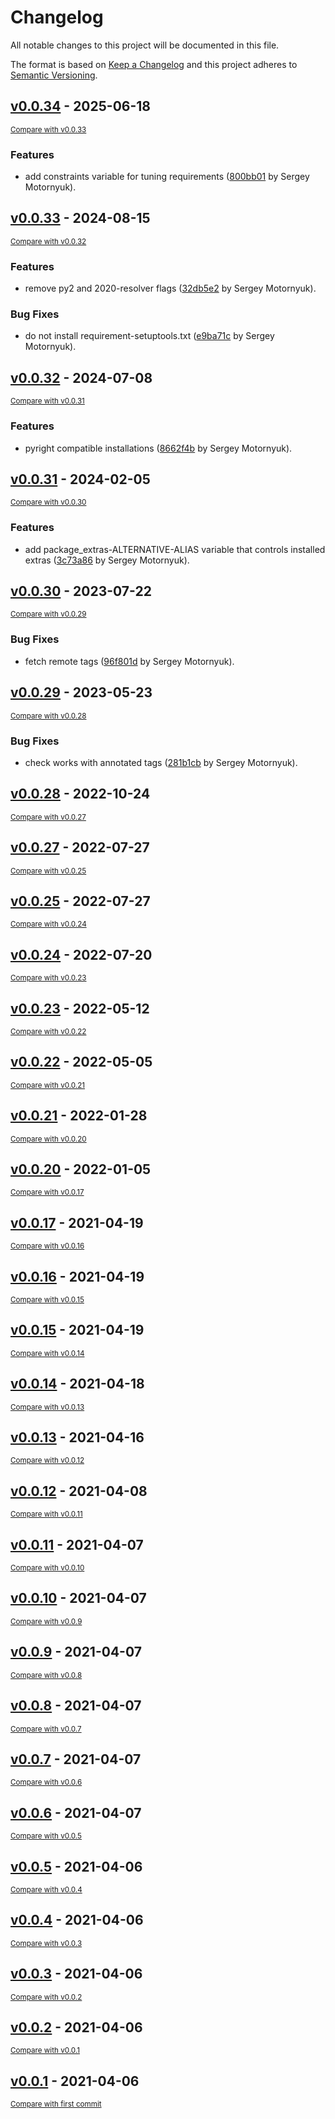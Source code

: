 # Changelog

All notable changes to this project will be documented in this file.

The format is based on [Keep a Changelog](http://keepachangelog.com/en/1.0.0/)
and this project adheres to [Semantic Versioning](http://semver.org/spec/v2.0.0.html).

<!-- insertion marker -->
## [v0.0.34](https://github.com/DataShades/ckan-deps-installer/releases/tag/v0.0.34) - 2025-06-18

<small>[Compare with v0.0.33](https://github.com/DataShades/ckan-deps-installer/compare/v0.0.33...v0.0.34)</small>

### Features

- add constraints variable for tuning requirements ([800bb01](https://github.com/DataShades/ckan-deps-installer/commit/800bb018f35d71740b2976876d10e83935a1dbfb) by Sergey Motornyuk).

## [v0.0.33](https://github.com/DataShades/ckan-deps-installer/releases/tag/v0.0.33) - 2024-08-15

<small>[Compare with v0.0.32](https://github.com/DataShades/ckan-deps-installer/compare/v0.0.32...v0.0.33)</small>

### Features

- remove py2 and 2020-resolver flags ([32db5e2](https://github.com/DataShades/ckan-deps-installer/commit/32db5e2f9e3bd0079b4a48766c9faf37af72e6cc) by Sergey Motornyuk).

### Bug Fixes

- do not install requirement-setuptools.txt ([e9ba71c](https://github.com/DataShades/ckan-deps-installer/commit/e9ba71cc0bc2d88dfcd1f4780a9494290189cddd) by Sergey Motornyuk).

## [v0.0.32](https://github.com/DataShades/ckan-deps-installer/releases/tag/v0.0.32) - 2024-07-08

<small>[Compare with v0.0.31](https://github.com/DataShades/ckan-deps-installer/compare/v0.0.31...v0.0.32)</small>

### Features

- pyright compatible installations ([8662f4b](https://github.com/DataShades/ckan-deps-installer/commit/8662f4bc8c62e9a0e2e812922f55c2dbbd10b0de) by Sergey Motornyuk).

## [v0.0.31](https://github.com/DataShades/ckan-deps-installer/releases/tag/v0.0.31) - 2024-02-05

<small>[Compare with v0.0.30](https://github.com/DataShades/ckan-deps-installer/compare/v0.0.30...v0.0.31)</small>

### Features

- add package_extras-ALTERNATIVE-ALIAS variable that controls installed extras ([3c73a86](https://github.com/DataShades/ckan-deps-installer/commit/3c73a864e8d05e4abaa7da15b11dd3ee92f068af) by Sergey Motornyuk).

## [v0.0.30](https://github.com/DataShades/ckan-deps-installer/releases/tag/v0.0.30) - 2023-07-22

<small>[Compare with v0.0.29](https://github.com/DataShades/ckan-deps-installer/compare/v0.0.29...v0.0.30)</small>

### Bug Fixes

- fetch remote tags ([96f801d](https://github.com/DataShades/ckan-deps-installer/commit/96f801d406a40084383e686b0abd2300ad3aa2f5) by Sergey Motornyuk).

## [v0.0.29](https://github.com/DataShades/ckan-deps-installer/releases/tag/v0.0.29) - 2023-05-23

<small>[Compare with v0.0.28](https://github.com/DataShades/ckan-deps-installer/compare/v0.0.28...v0.0.29)</small>

### Bug Fixes

- check works with annotated tags ([281b1cb](https://github.com/DataShades/ckan-deps-installer/commit/281b1cb7116324b3a9cc638f77ecb30b2ac19a0e) by Sergey Motornyuk).

## [v0.0.28](https://github.com/DataShades/ckan-deps-installer/releases/tag/v0.0.28) - 2022-10-24

<small>[Compare with v0.0.27](https://github.com/DataShades/ckan-deps-installer/compare/v0.0.27...v0.0.28)</small>

## [v0.0.27](https://github.com/DataShades/ckan-deps-installer/releases/tag/v0.0.27) - 2022-07-27

<small>[Compare with v0.0.25](https://github.com/DataShades/ckan-deps-installer/compare/v0.0.25...v0.0.27)</small>

## [v0.0.25](https://github.com/DataShades/ckan-deps-installer/releases/tag/v0.0.25) - 2022-07-27

<small>[Compare with v0.0.24](https://github.com/DataShades/ckan-deps-installer/compare/v0.0.24...v0.0.25)</small>

## [v0.0.24](https://github.com/DataShades/ckan-deps-installer/releases/tag/v0.0.24) - 2022-07-20

<small>[Compare with v0.0.23](https://github.com/DataShades/ckan-deps-installer/compare/v0.0.23...v0.0.24)</small>

## [v0.0.23](https://github.com/DataShades/ckan-deps-installer/releases/tag/v0.0.23) - 2022-05-12

<small>[Compare with v0.0.22](https://github.com/DataShades/ckan-deps-installer/compare/v0.0.22...v0.0.23)</small>

## [v0.0.22](https://github.com/DataShades/ckan-deps-installer/releases/tag/v0.0.22) - 2022-05-05

<small>[Compare with v0.0.21](https://github.com/DataShades/ckan-deps-installer/compare/v0.0.21...v0.0.22)</small>

## [v0.0.21](https://github.com/DataShades/ckan-deps-installer/releases/tag/v0.0.21) - 2022-01-28

<small>[Compare with v0.0.20](https://github.com/DataShades/ckan-deps-installer/compare/v0.0.20...v0.0.21)</small>

## [v0.0.20](https://github.com/DataShades/ckan-deps-installer/releases/tag/v0.0.20) - 2022-01-05

<small>[Compare with v0.0.17](https://github.com/DataShades/ckan-deps-installer/compare/v0.0.17...v0.0.20)</small>

## [v0.0.17](https://github.com/DataShades/ckan-deps-installer/releases/tag/v0.0.17) - 2021-04-19

<small>[Compare with v0.0.16](https://github.com/DataShades/ckan-deps-installer/compare/v0.0.16...v0.0.17)</small>

## [v0.0.16](https://github.com/DataShades/ckan-deps-installer/releases/tag/v0.0.16) - 2021-04-19

<small>[Compare with v0.0.15](https://github.com/DataShades/ckan-deps-installer/compare/v0.0.15...v0.0.16)</small>

## [v0.0.15](https://github.com/DataShades/ckan-deps-installer/releases/tag/v0.0.15) - 2021-04-19

<small>[Compare with v0.0.14](https://github.com/DataShades/ckan-deps-installer/compare/v0.0.14...v0.0.15)</small>

## [v0.0.14](https://github.com/DataShades/ckan-deps-installer/releases/tag/v0.0.14) - 2021-04-18

<small>[Compare with v0.0.13](https://github.com/DataShades/ckan-deps-installer/compare/v0.0.13...v0.0.14)</small>

## [v0.0.13](https://github.com/DataShades/ckan-deps-installer/releases/tag/v0.0.13) - 2021-04-16

<small>[Compare with v0.0.12](https://github.com/DataShades/ckan-deps-installer/compare/v0.0.12...v0.0.13)</small>

## [v0.0.12](https://github.com/DataShades/ckan-deps-installer/releases/tag/v0.0.12) - 2021-04-08

<small>[Compare with v0.0.11](https://github.com/DataShades/ckan-deps-installer/compare/v0.0.11...v0.0.12)</small>

## [v0.0.11](https://github.com/DataShades/ckan-deps-installer/releases/tag/v0.0.11) - 2021-04-07

<small>[Compare with v0.0.10](https://github.com/DataShades/ckan-deps-installer/compare/v0.0.10...v0.0.11)</small>

## [v0.0.10](https://github.com/DataShades/ckan-deps-installer/releases/tag/v0.0.10) - 2021-04-07

<small>[Compare with v0.0.9](https://github.com/DataShades/ckan-deps-installer/compare/v0.0.9...v0.0.10)</small>

## [v0.0.9](https://github.com/DataShades/ckan-deps-installer/releases/tag/v0.0.9) - 2021-04-07

<small>[Compare with v0.0.8](https://github.com/DataShades/ckan-deps-installer/compare/v0.0.8...v0.0.9)</small>

## [v0.0.8](https://github.com/DataShades/ckan-deps-installer/releases/tag/v0.0.8) - 2021-04-07

<small>[Compare with v0.0.7](https://github.com/DataShades/ckan-deps-installer/compare/v0.0.7...v0.0.8)</small>

## [v0.0.7](https://github.com/DataShades/ckan-deps-installer/releases/tag/v0.0.7) - 2021-04-07

<small>[Compare with v0.0.6](https://github.com/DataShades/ckan-deps-installer/compare/v0.0.6...v0.0.7)</small>

## [v0.0.6](https://github.com/DataShades/ckan-deps-installer/releases/tag/v0.0.6) - 2021-04-07

<small>[Compare with v0.0.5](https://github.com/DataShades/ckan-deps-installer/compare/v0.0.5...v0.0.6)</small>

## [v0.0.5](https://github.com/DataShades/ckan-deps-installer/releases/tag/v0.0.5) - 2021-04-06

<small>[Compare with v0.0.4](https://github.com/DataShades/ckan-deps-installer/compare/v0.0.4...v0.0.5)</small>

## [v0.0.4](https://github.com/DataShades/ckan-deps-installer/releases/tag/v0.0.4) - 2021-04-06

<small>[Compare with v0.0.3](https://github.com/DataShades/ckan-deps-installer/compare/v0.0.3...v0.0.4)</small>

## [v0.0.3](https://github.com/DataShades/ckan-deps-installer/releases/tag/v0.0.3) - 2021-04-06

<small>[Compare with v0.0.2](https://github.com/DataShades/ckan-deps-installer/compare/v0.0.2...v0.0.3)</small>

## [v0.0.2](https://github.com/DataShades/ckan-deps-installer/releases/tag/v0.0.2) - 2021-04-06

<small>[Compare with v0.0.1](https://github.com/DataShades/ckan-deps-installer/compare/v0.0.1...v0.0.2)</small>

## [v0.0.1](https://github.com/DataShades/ckan-deps-installer/releases/tag/v0.0.1) - 2021-04-06

<small>[Compare with first commit](https://github.com/DataShades/ckan-deps-installer/compare/3cd23deaac0f8e3b4912a857204275c2665762c3...v0.0.1)</small>

